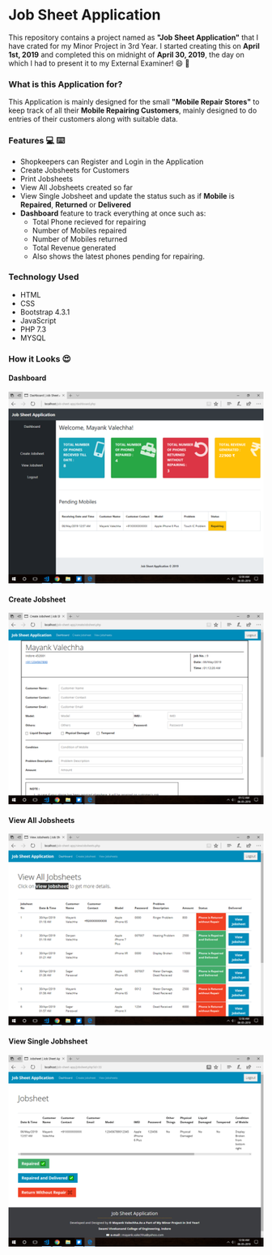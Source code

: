 # Job Sheet Application

This repository contains a project named as **"Job Sheet Application"** that I have crated for my Minor Project in 3rd Year.
I started creating this on **April 1st, 2019** and completed this on midnight of **April 30, 2019**, the day on which I had to present it to my External Examiner! 😄 🤞 

### What is this Application for?
This Application is mainly designed for the small __"Mobile Repair Stores"__ to keep track of all their **Mobile Repairing Customers**, mainly designed to do entries of their customers along with suitable data.

### Features 💻 ⌨️
  - Shopkeepers can Register and Login in the Application
  - Create Jobsheets for Customers
  - Print Jobsheets
  - View All Jobsheets created so far
  - View Single Jobsheet and update the status such as if **Mobile** is **Repaired**, **Returned** or **Delivered**
- **Dashboard** feature to track everything at once such as: 
    - Total Phone recieved for repairing
    - Number of Mobiles repaired
    - Number of Mobiles returned
    - Total Revenue generated
    - Also shows the latest phones pending for repairing.

### Technology Used
-   HTML
-   CSS
-   Bootstrap 4.3.1
-   JavaScript
-   PHP 7.3
-   MYSQL

### How it Looks 😍 

#### Dashboard
![Dashboard Image](https://github.com/MayankValechha/job-sheet-app/blob/master/img/Project(1).png)


#### Create Jobsheet
![Create Jobsheet Image](https://github.com/MayankValechha/job-sheet-app/blob/master/img/Project(4).png)


#### View All Jobsheets
![View Jobsheet Image](https://github.com/MayankValechha/job-sheet-app/blob/master/img/Project(2).png)


#### View Single Jobhsheet
![View Single Jobhsheet Image](https://github.com/MayankValechha/job-sheet-app/blob/master/img/Project(3).png)